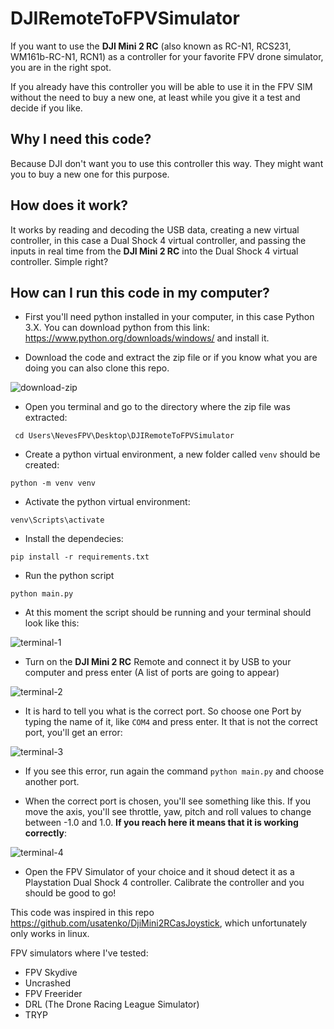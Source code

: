 # DJIRemoteToFPVSimulator

If you want to use the <b>DJI Mini 2 RC</b> (also known as RC-N1, RCS231, WM161b-RC-N1, RCN1) as a controller for your favorite FPV drone simulator, you are in the right spot.

If you already have this controller you will be able to use it in the FPV SIM without the need to buy a new one, at least while you give it a test and decide if you like.

## Why I need this code?
Because DJI don't want you to use this controller this way. They might want you to buy a new one for this purpose.

## How does it work?
It works by reading and decoding the USB data, creating a new virtual controller, in this case a Dual Shock 4 virtual controller, and passing the inputs in real time from the <b>DJI Mini 2 RC</b> into the Dual Shock 4 virtual controller. Simple right?

## How can I run this code in my computer?

* First you'll need python installed in your computer, in this case Python 3.X.
You can download python from this link: https://www.python.org/downloads/windows/ and install it.

* Download the code and extract the zip file or if you know what you are doing you can also clone this repo.

![download-zip](https://github.com/ricardoneves93/DJIRemoteToFPVSimulator/assets/5951639/1a847bef-04c8-4f77-8333-cfb96ea1338a)

* Open you terminal and go to the directory where the zip file was extracted:
```
 cd Users\NevesFPV\Desktop\DJIRemoteToFPVSimulator
```

* Create a python virtual environment, a new folder called `venv` should be created:
```
python -m venv venv
```

* Activate the python virtual environment:
```
venv\Scripts\activate
```

* Install the dependecies:
```
pip install -r requirements.txt
```

* Run the python script
```
python main.py
```

* At this moment the script should be running and your terminal should look like this:

![terminal-1](https://github.com/ricardoneves93/DJIRemoteToFPVSimulator/assets/5951639/a588ed44-6de5-4f81-b427-d076dca93129)

* Turn on the <b>DJI Mini 2 RC</b> Remote and connect it by USB to your computer and press enter (A list of ports are going to appear)

![terminal-2](https://github.com/ricardoneves93/DJIRemoteToFPVSimulator/assets/5951639/14672a9c-aaf9-48a7-9ea5-74b8372c552a)

* It is hard to tell you what is the correct port. So choose one Port by typing the name of it, like `COM4` and press enter. It that is not the correct port, you'll get an error:

![terminal-3](https://github.com/ricardoneves93/DJIRemoteToFPVSimulator/assets/5951639/124b0311-62ee-45d8-920d-b6d27ea7ece1)

* If you see this error, run again the command `python main.py` and choose another port.

* When the correct port is chosen, you'll see something like this. If you move the axis, you'll see throttle, yaw, pitch and roll values to change between -1.0 and 1.0. <b>If you reach here it means that it is working correctly</b>:

![terminal-4](https://github.com/ricardoneves93/DJIRemoteToFPVSimulator/assets/5951639/94ef0eea-bcf0-4cd3-9d87-87f58457ea39)

* Open the FPV Simulator of your choice and it shoud detect it as a Playstation Dual Shock 4 controller. Calibrate the controller and you should be good to go!


This code was inspired in this repo https://github.com/usatenko/DjiMini2RCasJoystick, which unfortunately only works in linux.


FPV simulators where I've tested:
* FPV Skydive
* Uncrashed
* FPV Freerider
* DRL (The Drone Racing League Simulator)
* TRYP






